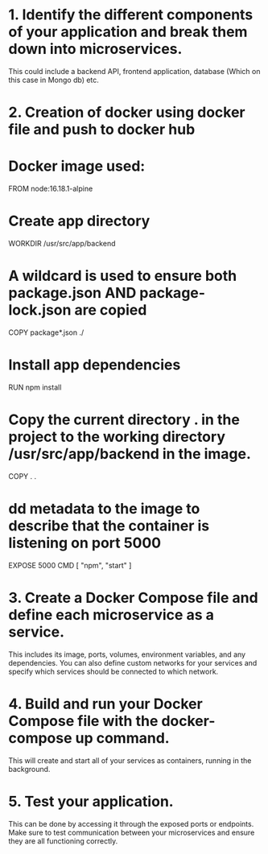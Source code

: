 # 1. Identify the different components of your application and break them down into microservices. 
This could include a backend API, frontend application, database (Which on  this case in Mongo db) etc.

# 2. Creation of docker using docker file and push to docker hub
# Docker image used:
FROM node:16.18.1-alpine

# Create app directory
WORKDIR /usr/src/app/backend

# A wildcard is used to ensure both package.json AND package-lock.json are copied
COPY package*.json ./

# Install app dependencies
RUN npm install

# Copy the current directory . in the project to the working directory /usr/src/app/backend in the image.
COPY . .

# dd metadata to the image to describe that the container is listening on port 5000
EXPOSE 5000
CMD [ "npm", "start" ]

# 3. Create a Docker Compose file and define each microservice as a service.
This includes its image, ports, volumes, environment variables, and any dependencies. You can also define custom networks for your services and specify which services should be connected to which network.

# 4. Build and run your Docker Compose file with the docker-compose up command. 
This will create and start all of your services as containers, running in the background.

# 5. Test your application.
This can be done by accessing it through the exposed ports or endpoints. Make sure to test communication between your microservices and ensure they are all functioning correctly.